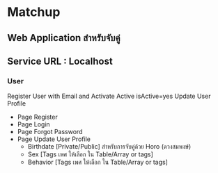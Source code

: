 # Matchup 
## Web Application สำหรับจับคู่
## Service URL : Localhost
###  User 
Register User with Email and Activate Active isActive=yes
Update User Profile
- Page Register
- Page Login
- Page Forgot Password
- Page Update User Profile
    - Birthdate [Private/Public] สำหรับการจับคู่ด้วย Horo (ดวงสมพงษ์)
    - Sex [Tags เพศ ให้เลือก ใน Table/Array or tags]
    - Behavior [Tags เพศ ให้เลือก ใน Table/Array or tags]
